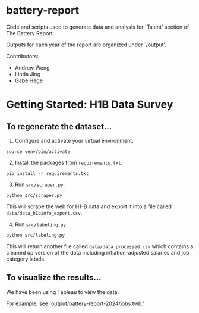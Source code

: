 # battery-report

Code and scripts used to generate data and analysis for 'Talent' section of The
Battery Report.

Outputs for each year of the report are organized under `/output'.

Contributors:
- Andrew Weng
- Linda Jing
- Gabe Hege

# Getting Started: H1B Data Survey

## To regenerate the dataset...

1. Configure and activate your virtual environment:

```
source venv/bin/activate
```

2. Install the packages from `requirements.txt`:

```
pip install -r requirements.txt
```

3. Run `src/scraper.py`.

```
python src/scraper.py
```
This will scrape the web for H1-B data and export it into a file called
`data/data_h1binfo_export.csv`.


4. Run `src/labeling.py`.

```
python src/labeling.py
```

This will return another file called
`data/data_processed.csv` which contains a cleaned up version of the data
including inflation-adjusted salaries and job category labels.

## To visualize the results...

We have been using Tableau to view the data.

For example, see `output/battery-report-2024/jobs.twb.'
